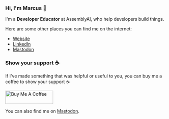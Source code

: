 ### Hi, I'm Marcus 👋

I'm a **Developer Educator** at AssemblyAI, who help developers build things.

Here are some other places you can find me on the internet:

- [Website](https://marcus.se.net)
- [LinkedIn](https://linkedin.com/in/marcusolsson1)
- [Mastodon](https://hachyderm.io/@marcusolsson)

### Show your support ☕️

If I've made something that was helpful or useful to you, you can buy me a coffee to show your support ☕️ 

<a href="https://www.buymeacoffee.com/marcusolsson" target="_blank"><img src="https://cdn.buymeacoffee.com/buttons/v2/default-yellow.png" alt="Buy Me A Coffee" style="height: 42px !important;width: 150px !important;" ></a>

You can also find me on <a rel="me" href="https://pkm.social/@marcusolsson">Mastodon</a>.

